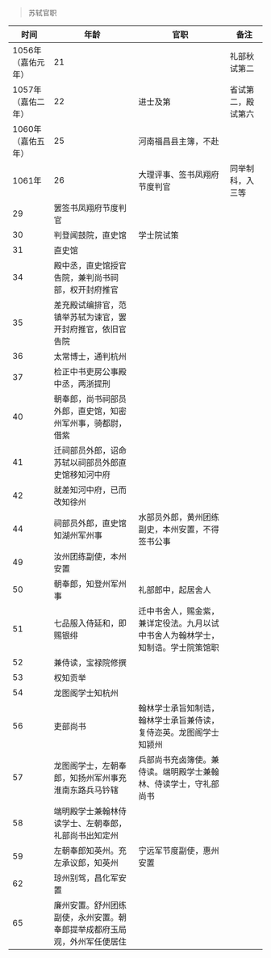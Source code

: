 >苏轼官职

时间|年龄|官职|备注
---|---|---|---
1056年（嘉佑元年）|21||礼部秋试第二
1057年（嘉佑二年）|22|进士及第|省试第二，殿试第六
1060年（嘉佑五年）|25|河南福昌县主簿，不赴|
1061年|26|大理评事、签书凤翔府节度判官|同举制科，入三等
|29|罢签书凤翔府节度判官|
|30|判登闻鼓院，直史馆|学士院试策
|31|直史馆|
|34|殿中丞，直史馆授官告院，兼判尚书祠部，权开封府推官|
|35|差充殿试编排官，范镇举苏轼为谏官，罢开封府推官，依旧官告院|
|36|太常博士，通判杭州|
|37|检正中书吏房公事殿中丞，两浙提刑|
|40|朝奉郎，尚书祠部员外郎，直史馆，知密州军州事，骑都尉，借紫|
|41|迁祠部员外郎，诏命苏轼以祠部员外郎直史馆移知河中府|
|42|就差知河中府，已而改知徐州|
|44|祠部员外郎，直史馆知湖州军州事|水部员外郎，黄州团练副史，本州安置，不得签书公事
|49|汝州团练副使，本州安置|
|50|朝奉郎，知登州军州事|礼部郎中，起居舍人
|51|七品服入侍延和，即赐银绯|迁中书舍人，赐金紫，兼详定役法。九月以试中书舍人为翰林学士，知制诰。学士院策馆职
|52|兼侍读，宝禄院修撰|
|53|权知贡举|
|54|龙图阁学士知杭州|
|56|吏部尚书|翰林学士承旨知制诰，翰林学士承旨兼侍读，复侍迩英。龙图阁学士知颍州
|57|龙图阁学士，左朝奉郎，知扬州军州事充淮南东路兵马钤辖|兵部尚书充卤簿使。兼侍读。端明殿学士兼翰林、侍读学士，守礼部尚书
|58|端明殿学士兼翰林侍读学士、左朝奉郎，礼部尚书出知定州|
|59|左朝奉郎知英州。充左承议郎，知英州|宁远军节度副使，惠州安置
|62|琼州别驾，昌化军安置|
|65|廉州安置。舒州团练副使，永州安置。朝奉郎提举成都府玉局观，外州军任便居住|




